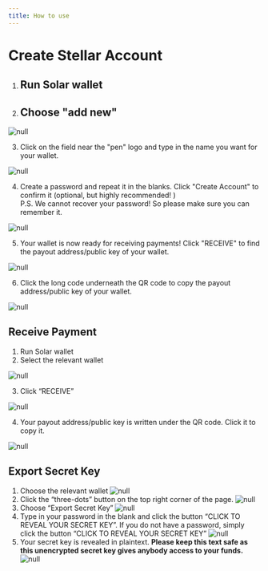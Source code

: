 ```yaml
---
title: How to use
---
```

# Create Stellar Account

1. ## Run Solar wallet
2. ## Choose "add new"

![null](/images/add-new.png)

3. Click on the field near the "pen" logo and type in the name you want for your wallet. 

![null](/images/rename-it-.png)

4. Create a password and repeat it in the blanks. Click "Create Account" to confirm it (optional, but highly recommended! )\
   P.S. We cannot recover your password! So please make sure you can remember it.

![null](/images/create-account.png)

5. Your wallet is now ready for receiving payments! Click "RECEIVE" to find the payout address/public key of your wallet. 

![null](/images/receive.png)

6. Click the long code underneath the QR code to copy the payout address/public key of your wallet. 

![null](/images/tap-to-copy.png)

## Receive Payment

1. Run Solar wallet
2. Select the relevant wallet

![null](/images/choose-an-account.png)

3. Click “RECEIVE”

![null](/images/receive.png)

4. Your payout address/public key is written under the QR code. Click it to copy it. 

![null](/images/tap-to-copy.png)

## Export Secret Key

1. Choose the relevant wallet
   ![null](/images/choose-an-account.png)
2. Click the “three-dots” button on the top right corner of the page.
   ![null](/images/three-dots.png)
3. Choose “Export Secret Key”
   ![null](/images/export-secret-key.png)
4. Type in your password in the blank and click the button “CLICK TO REVEAL YOUR SECRET KEY”. If you do not have a password, simply click the button “CLICK TO REVEAL YOUR SECRET KEY”
   ![null](/images/password-secret-.png)
5. Your secret key is revealed in plaintext. **Please keep this text safe as this unencrypted secret key gives anybody access to your funds.**\
   ![null](/images/secret-key.png)

